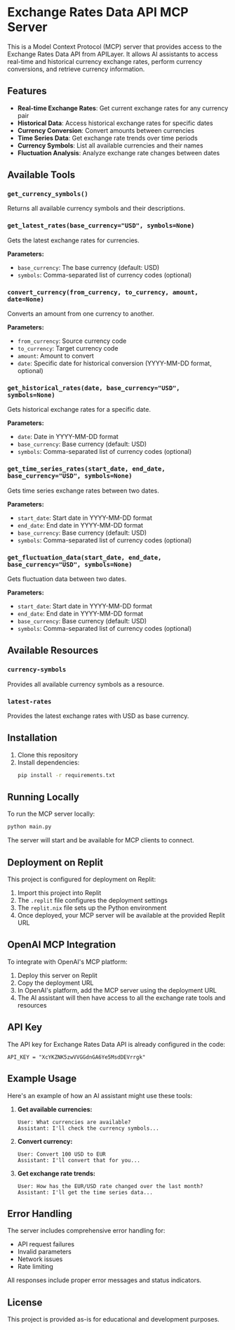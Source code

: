 # Exchange Rates Data API MCP Server

This is a Model Context Protocol (MCP) server that provides access to the Exchange Rates Data API from APILayer. It allows AI assistants to access real-time and historical currency exchange rates, perform currency conversions, and retrieve currency information.

## Features

- **Real-time Exchange Rates**: Get current exchange rates for any currency pair
- **Historical Data**: Access historical exchange rates for specific dates
- **Currency Conversion**: Convert amounts between currencies
- **Time Series Data**: Get exchange rate trends over time periods
- **Currency Symbols**: List all available currencies and their names
- **Fluctuation Analysis**: Analyze exchange rate changes between dates

## Available Tools

### `get_currency_symbols()`
Returns all available currency symbols and their descriptions.

### `get_latest_rates(base_currency="USD", symbols=None)`
Gets the latest exchange rates for currencies.

**Parameters:**
- `base_currency`: The base currency (default: USD)
- `symbols`: Comma-separated list of currency codes (optional)

### `convert_currency(from_currency, to_currency, amount, date=None)`
Converts an amount from one currency to another.

**Parameters:**
- `from_currency`: Source currency code
- `to_currency`: Target currency code
- `amount`: Amount to convert
- `date`: Specific date for historical conversion (YYYY-MM-DD format, optional)

### `get_historical_rates(date, base_currency="USD", symbols=None)`
Gets historical exchange rates for a specific date.

**Parameters:**
- `date`: Date in YYYY-MM-DD format
- `base_currency`: Base currency (default: USD)
- `symbols`: Comma-separated list of currency codes (optional)

### `get_time_series_rates(start_date, end_date, base_currency="USD", symbols=None)`
Gets time series exchange rates between two dates.

**Parameters:**
- `start_date`: Start date in YYYY-MM-DD format
- `end_date`: End date in YYYY-MM-DD format
- `base_currency`: Base currency (default: USD)
- `symbols`: Comma-separated list of currency codes (optional)

### `get_fluctuation_data(start_date, end_date, base_currency="USD", symbols=None)`
Gets fluctuation data between two dates.

**Parameters:**
- `start_date`: Start date in YYYY-MM-DD format
- `end_date`: End date in YYYY-MM-DD format
- `base_currency`: Base currency (default: USD)
- `symbols`: Comma-separated list of currency codes (optional)

## Available Resources

### `currency-symbols`
Provides all available currency symbols as a resource.

### `latest-rates`
Provides the latest exchange rates with USD as base currency.

## Installation

1. Clone this repository
2. Install dependencies:
   ```bash
   pip install -r requirements.txt
   ```

## Running Locally

To run the MCP server locally:

```bash
python main.py
```

The server will start and be available for MCP clients to connect.

## Deployment on Replit

This project is configured for deployment on Replit:

1. Import this project into Replit
2. The `.replit` file configures the deployment settings
3. The `replit.nix` file sets up the Python environment
4. Once deployed, your MCP server will be available at the provided Replit URL

## OpenAI MCP Integration

To integrate with OpenAI's MCP platform:

1. Deploy this server on Replit
2. Copy the deployment URL
3. In OpenAI's platform, add the MCP server using the deployment URL
4. The AI assistant will then have access to all the exchange rate tools and resources

## API Key

The API key for Exchange Rates Data API is already configured in the code:
```
API_KEY = "XcYKZNK5zwVVGGdnGA6Ye5MsdDEVrrgk"
```

## Example Usage

Here's an example of how an AI assistant might use these tools:

1. **Get available currencies:**
   ```
   User: What currencies are available?
   Assistant: I'll check the currency symbols...
   ```

2. **Convert currency:**
   ```
   User: Convert 100 USD to EUR
   Assistant: I'll convert that for you...
   ```

3. **Get exchange rate trends:**
   ```
   User: How has the EUR/USD rate changed over the last month?
   Assistant: I'll get the time series data...
   ```

## Error Handling

The server includes comprehensive error handling for:
- API request failures
- Invalid parameters
- Network issues
- Rate limiting

All responses include proper error messages and status indicators.

## License

This project is provided as-is for educational and development purposes.
